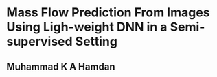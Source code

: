 # Mass Flow Prediction From Images Using Ligh-weight DNN in a Semi-supervised Setting

## Muhammad K A Hamdan
